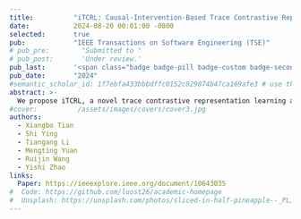 ```yaml
---
title:          "iTCRL: Causal-Intervention-Based Trace Contrastive Representation Learning for Microservice Systems"
date:           2024-08-20 00:01:00 -0800
selected:       true
pub:            "IEEE Transactions on Software Engineering (TSE)"
# pub_pre:        "Submitted to "
# pub_post:       'Under review.'
pub_last:       '<span class="badge badge-pill badge-custom badge-secondary">Journal</span><span class="badge badge-pill badge-custom badge-danger">CCF-A</span>'
pub_date:       "2024"
#semantic_scholar_id: 1f7ebfa433bbbdffc0152c829874b47ca169afe3 # use this to retrieve citation count
abstract: >-
  We propose iTCRL, a novel trace contrastive representation learning approach based on causal intervention.
#cover:          /assets/images/covers/cover3.jpg
authors:
  - Xiangbo Tian
  - Shi Ying
  - Tiangang Li
  - Mengting Yuan
  - Ruijin Wang
  - Yishi Zhao
links:
  Paper: https://ieeexplore.ieee.org/document/10643035
#  Code: https://github.com/luost26/academic-homepage
#  Unsplash: https://unsplash.com/photos/sliced-in-half-pineapple--_PLJZmHZzk
---
```


